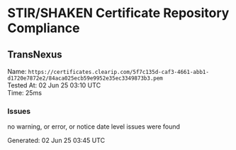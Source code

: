 # STIR/SHAKEN Certificate Repository Compliance

## TransNexus

Name: `https://certificates.clearip.com/5f7c135d-caf3-4661-abb1-d1720e7872e2/84aca025ecb59e9952e35ec3349873b3.pem`\
Tested At: 02 Jun 25 03:10 UTC\
Time: 25ms

### Issues

no warning, or error, or notice date level issues were found

Generated: 02 Jun 25 03:45 UTC